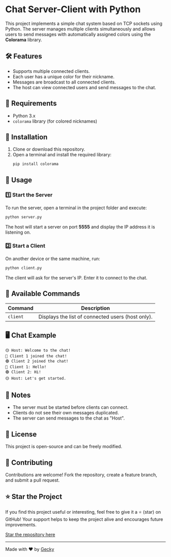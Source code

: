 # Chat Server-Client with Python

This project implements a simple chat system based on TCP sockets using Python. The server manages multiple clients simultaneously and allows users to send messages with automatically assigned colors using the **Colorama** library.

## 🛠 Features
- Supports multiple connected clients.
- Each user has a unique color for their nickname.
- Messages are broadcast to all connected clients.
- The host can view connected users and send messages to the chat.

## 📌 Requirements
- Python 3.x
- `colorama` library (for colored nicknames)

## 🚀 Installation
1. Clone or download this repository.
2. Open a terminal and install the required library:
   ```bash
   pip install colorama
   ```

## 🔧 Usage

### 1️⃣ Start the Server
To run the server, open a terminal in the project folder and execute:
```bash
python server.py
```
The host will start a server on port **5555** and display the IP address it is listening on.

### 2️⃣ Start a Client
On another device or the same machine, run:
```bash
python client.py
```
The client will ask for the server's IP. Enter it to connect to the chat.

## 🔹 Available Commands
| Command  | Description |
|----------|-------------|
| `client` | Displays the list of connected users (host only). |

## 🖥 Chat Example
```
🟡 Host: Welcome to the chat!
🔵 Client 1 joined the chat!
🟢 Client 2 joined the chat!
🔵 Client 1: Hello!
🟢 Client 2: Hi!
🟡 Host: Let's get started.
```

## 📝 Notes
- The server must be started before clients can connect.
- Clients do not see their own messages duplicated.
- The server can send messages to the chat as "Host".

## 📜 License
This project is open-source and can be freely modified.

## 🤝 Contributing
Contributions are welcome! Fork the repository, create a feature branch, and submit a pull request.

## ⭐ Star the Project
If you find this project useful or interesting, feel free to give it a ⭐ (star) on GitHub! Your support helps to keep the project alive and encourages future improvements.

[Star the repository here](https://github.com/Gecky2102/Python-TCP-Chat)

---

Made with ❤️ by [Gecky](https://www.geckydev.me)

